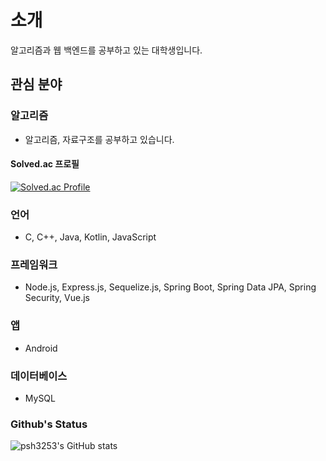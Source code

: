 # 소개
알고리즘과 웹 백엔드를 공부하고 있는 대학생입니다. 


## 관심 분야

### 알고리즘
* 알고리즘, 자료구조를 공부하고 있습니다.
#### Solved.ac 프로필
[![Solved.ac Profile](http://mazassumnida.wtf/api/v2/generate_badge?boj=psh6464)](https://solved.ac/psh6464/)

### 언어
* C, C++, Java, Kotlin, JavaScript

### 프레임워크
* Node.js, Express.js, Sequelize.js, Spring Boot, Spring Data JPA, Spring Security, Vue.js
  
### 앱
* Android

### 데이터베이스
* MySQL

### Github's Status
![psh3253's GitHub stats](https://github-readme-stats.vercel.app/api?username=psh3253&show_icons=true&theme=tokyonight)  
